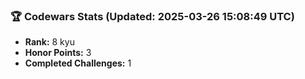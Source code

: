 ### 🏆 Codewars Stats (Updated: 2025-03-26 15:08:49 UTC)

- **Rank:** 8 kyu
- **Honor Points:** 3
- **Completed Challenges:** 1
